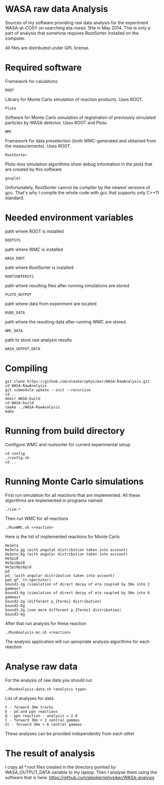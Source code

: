 WASA raw data Analysis
======================
Sources of my software providing raw data analysis for the experiment WASA-at-COSY on searching eta-mesic 3He in May 2014.
This is only a part of analysis that somehow requires RootSorter installed on the computer.

All files are distributed under GPL license.


Required software
=================

Framework for calulations

    ROOT

Library for Monte Carlo simulation of reaction products. Uses ROOT.

    Pluto

Software for Monte Carlo simulation of registration of previously simulated particles by WASA detector. Uses ROOT and Pluto.

    WMC

Framework for data preselection (both WMC-generated and obtained from the measurements). Uses ROOT.

    RootSorter

Pluto-less simulation algorithms show debug information in the plots that are created by this software

    gnuplot


Unfortunately, RootSorter cannot be compiler by the newest versions of gcc.
That's why I compile the whole code with gcc that supports only C++11 standard.

Needed environment variables
============================

path where ROOT is installed

    ROOTSYS

path where WMC is installed

    WASA_ROOT

path where RootSorter is installed

    ROOTSORTERSYS

path where resulting files after running simulations are stored

    PLUTO_OUTPUT

path where data from experiment are located

    RUNS_DATA

path where the resulting data after running WMC are stored.

    WMC_DATA

path to store raw analysis results

    WASA_OUTPUT_DATA


Compiling
=========

    git clone https://github.com/alexkernphysiker/WASA-RawAnalysis.git
    cd WASA-RawAnalysis
    git submodule update --init --recursive
    cd ..
    mkdir WASA-build
    cd WASA-build
    cmake ../WASA-RawAnalysis
    make

Running from build directory
============================

Configure WMC and rootsorter for current experimental setup

    cd config
    ./config.sh 
    cd ..

Running Monte Carlo simulations
===============================

First run simulation for all reactions that are implemented. All these algorithms are implemented in programs named:

    ./sim-*

Then run WMC for all reactions

    ./RunWMC.sh <reaction>

Here is the list of implemented reactions for Monte Carlo

    He3eta
    He3eta_gg (with angulat distribution taken into account)
    He3eta_6g (with angular distribution taken into account)
    He3pi0
    He3pi0pi0
    He3pi0pi0pi0
    pd
    pd_ (with angular distribution taken into account)
    ppn_qf_ (n-spectator)
    bound1-2g (simulation of direct decay of eta coupled by 3He into 2 gammas)
    bound1-6g (simulation of direct decay of eta coupled by 3He into 6 gammas)
    bound2-2g (different p_{Fermi} distribution)
    bound2-6g
    bound3-2g (one more different p_{Fermi} distribution)
    bound3-6g 

After that run analysis for these reaction

    ./RunAnalysis-mc.sh <reaction>

The analysis application will run apropriate analysis algorithms for each reaction

Analyse raw data
================

For the analysis of raw data you should run

    ./RunAnalysis-data.sh <analysis type>

List of analyses for data

    F - forward 3He tracks
    E - pd and ppn reactions
    Q - ppn reaction - analysis v 2.0
    C - forward 3He + 2 central gammas
    CC - forward 3He + 6 central gammas

These analyses can be provided independently from each other

The result of analysis
======================

I copy all *.root files created in the directory pointed by WASA_OUTPUT_DATA variable to my laptop.
Then I analyse them using the software that is here: https://github.com/alexkernphysiker/WASA-analysis
